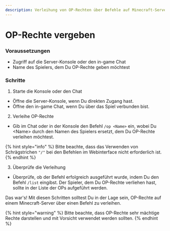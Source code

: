 ```yaml
---
description: Verleihung von OP-Rechten über Befehle auf Minecraft-Servern
---
```


# OP-Rechte vergeben

### Voraussetzungen

* Zugriff auf die Server-Konsole oder den in-game Chat
* Name des Spielers, dem Du OP-Rechte geben möchtest

### Schritte

1. Starte die Konsole oder den Chat

* Öffne die Server-Konsole, wenn Du direkten Zugang hast.
* Öffne den in-game Chat, wenn Du über das Spiel verbunden bist.

2. Verleihe OP-Rechte

* Gib im Chat oder in der Konsole den Befehl `/op <Name>` ein, wobei Du \<Name> durch den Namen des Spielers ersetzt, dem Du OP-Rechte verleihen möchtest.

{% hint style="info" %}
Bitte beachte, dass das Verwenden von Schrägstrichen `"/"` bei den Befehlen im Webinterface nicht erforderlich ist.
{% endhint %}

3. Überprüfe die Verleihung

* Überprüfe, ob der Befehl erfolgreich ausgeführt wurde, indem Du den Befehl `/list` eingibst. Der Spieler, dem Du OP-Rechte verliehen hast, sollte in der Liste der OPs aufgeführt werden.

Das war's! Mit diesen Schritten solltest Du in der Lage sein, OP-Rechte auf einem Minecraft-Server über einen Befehl zu verleihen.

{% hint style="warning" %}
Bitte beachte, dass OP-Rechte sehr mächtige Rechte darstellen und mit Vorsicht verwendet werden sollten.
{% endhint %}
